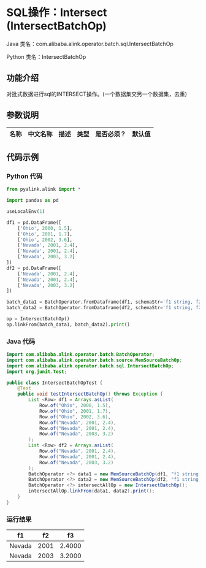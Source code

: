 # SQL操作：Intersect (IntersectBatchOp)
Java 类名：com.alibaba.alink.operator.batch.sql.IntersectBatchOp

Python 类名：IntersectBatchOp


## 功能介绍
对批式数据进行sql的INTERSECT操作。(一个数据集交另一个数据集，去重)

## 参数说明

| 名称 | 中文名称 | 描述 | 类型 | 是否必须？ | 默认值 |
| --- | --- | --- | --- | --- | --- |



## 代码示例
### Python 代码
```python
from pyalink.alink import *

import pandas as pd

useLocalEnv(1)

df1 = pd.DataFrame([
    ['Ohio', 2000, 1.5],
    ['Ohio', 2001, 1.7],
    ['Ohio', 2002, 3.6],
    ['Nevada', 2001, 2.4],
    ['Nevada', 2001, 2.4],
    ['Nevada', 2003, 3.2]
])
df2 = pd.DataFrame([
    ['Nevada', 2001, 2.4],
    ['Nevada', 2001, 2.4],
    ['Nevada', 2003, 3.2]
])

batch_data1 = BatchOperator.fromDataframe(df1, schemaStr='f1 string, f2 bigint, f3 double')
batch_data2 = BatchOperator.fromDataframe(df2, schemaStr='f1 string, f2 bigint, f3 double')

op = IntersectBatchOp()
op.linkFrom(batch_data1, batch_data2).print()
```

### Java 代码
```java
import com.alibaba.alink.operator.batch.BatchOperator;
import com.alibaba.alink.operator.batch.source.MemSourceBatchOp;
import com.alibaba.alink.operator.batch.sql.IntersectBatchOp;
import org.junit.Test;

public class IntersectBatchOpTest {
	@Test
	public void testIntersectBatchOp() throws Exception {
		List <Row> df1 = Arrays.asList(
        	Row.of("Ohio", 2000, 1.5),
        	Row.of("Ohio", 2001, 1.7),
        	Row.of("Ohio", 2002, 3.6),
        	Row.of("Nevada", 2001, 2.4),
        	Row.of("Nevada", 2001, 2.4),
        	Row.of("Nevada", 2003, 3.2)
        );
        List <Row> df2 = Arrays.asList(
        	Row.of("Nevada", 2001, 2.4),
        	Row.of("Nevada", 2001, 2.4),
        	Row.of("Nevada", 2003, 3.2)
        );
        BatchOperator <?> data1 = new MemSourceBatchOp(df1, "f1 string, f2 int, f3 double");
        BatchOperator <?> data2 = new MemSourceBatchOp(df2, "f1 string, f2 int, f3 double");
        BatchOperator <?> intersectAllOp = new IntersectBatchOp();
        intersectAllOp.linkFrom(data1, data2).print();
	}
}
```

### 运行结果

f1|f2|f3
---|---|---
Nevada|2001|2.4000
Nevada|2003|3.2000
